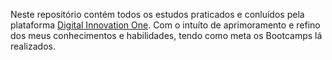 Neste repositório contém todos os estudos praticados e conluídos pela plataforma [Digital Innovation One](https://digitalinnovation.one/). Com o intuíto de aprimoramento e refino dos meus conhecimentos e habilidades, tendo como meta os Bootcamps lá realizados.
